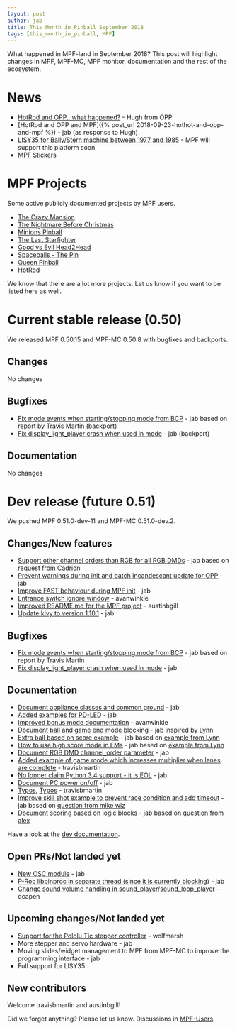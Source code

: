 ```yaml
---
layout: post
author: jab
title: This Month in Pinball September 2018
tags: [this_month_in_pinball, MPF]
---
```

What happened in MPF-land in September 2018?
This post will highlight changes in MPF, MPF-MC, MPF monitor, documentation
and the rest of the ecosystem.

# News

* [HotRod and OPP.. what happened?](https://openpinballproject.wordpress.com/2018/06/27/6-26-2018-hot-rod-and-opp-what-happened/) - Hugh from OPP
* [HotRod and OPP and MPF]({% post_url 2018-09-23-hothot-and-opp-and-mpf %}) - jab (as response to Hugh)
* [LISY35 for Bally/Stern machine between 1977 and 1985](https://pinside.com/pinball/forum/topic/lisy35-help-with-bally-lamp-driver-code-needed) - MPF will support this platform soon
* [MPF Stickers](https://groups.google.com/forum/#!topic/mpf-users/_Hfof-FKqcs)

# MPF Projects 

Some active publicly documented projects by MPF users.
 
* [The Crazy Mansion](https://pinside.com/pinball/forum/topic/the-crazy-mansion-by-the-pinball-amigos)
* [The Nightmare Before Christmas](https://pinside.com/pinball/forum/topic/the-nightmare-before-christmas)
* [Minions Pinball](https://pinside.com/pinball/forum/topic/we-are-building-a-minions-pinball-updates-every-friday)
* [The Last Starfighter](https://pinside.com/pinball/forum/topic/southern-california-homebrew-anyone-interested/)
* [Good vs Evil Head2Head](https://pinside.com/pinball/forum/topic/head2head-custom-pinball-machine-good-vs-evil)
* [Spaceballs - The Pin](https://pinside.com/pinball/forum/topic/spaceballs-the-pin/)
* [Queen Pinball](https://pinside.com/pinball/forum/topic/flash-retheme-project/)
* [HotRod](https://pinside.com/pinball/forum/topic/gottlieb-hot-rod-a-tribute-to-classic-em-pinball)

We know that there are a lot more projects. Let us know if you want to be listed here as well.

# Current stable release (0.50)

We released MPF 0.50.15 and MPF-MC 0.50.8 with bugfixes and backports.

## Changes

No changes

## Bugfixes

* [Fix mode events when starting/stopping mode from BCP](https://github.com/missionpinball/mpf/issues/1215) - jab based on report by Travis Martin (backport)
* [Fix display_light_player crash when used in mode](https://github.com/missionpinball/mpf/pull/1224) - jab (backport)

## Documentation

No changes

# Dev release (future 0.51)

We pushed MPF 0.51.0-dev-11 and MPF-MC 0.51.0-dev.2.

## Changes/New features

* [Support other channel orders than RGB for all RGB DMDs](https://github.com/missionpinball/mpf-mc/issues/345) - jab based on [request from Cadrion](https://groups.google.com/forum/#!topic/mpf-users/1EtJxmAZiow)
* [Prevent warnings during init and batch incandescant update for OPP](https://github.com/missionpinball/mpf/pull/1220) - jab
* [Improve FAST behaviour during MPF init](https://github.com/missionpinball/mpf/pull/1221) - jab
* [Entrance switch ignore window](https://github.com/missionpinball/mpf/pull/1216) - avanwinkle
* [Improved README.md for the MPF project](https://github.com/missionpinball/mpf/pull/1219) - austinbgill
* [Update kivy to version 1.10.1](https://github.com/missionpinball/mpf-mc/pull/346) - jab

## Bugfixes

* [Fix mode events when starting/stopping mode from BCP](https://github.com/missionpinball/mpf/issues/1215) - jab based on report by Travis Martin
* [Fix display_light_player crash when used in mode](https://github.com/missionpinball/mpf/pull/1224) - jab

## Documentation

* [Document appliance classes and common ground](https://github.com/missionpinball/mpf-docs/commit/44c15465db97108d93fad1637c43a3778afdd4aa) - jab
* [Added examples for PD-LED](https://github.com/missionpinball/mpf-docs/commit/a57ddb305abf8b4738e355143be1222d6c763b6b) - jab
* [Improved bonus mode documentation](https://github.com/missionpinball/mpf-docs/pull/173) - avanwinkle
* [Document ball and game end mode blocking](https://github.com/missionpinball/mpf-docs/commit/fd7112356a26413abe27a0e0cb3980f586f3a6c9) - jab inspired by Lynn
* [Extra ball based on score example](https://github.com/missionpinball/mpf-docs/commit/2d8e6b7d073f6904564896ca485b3f3c69951027) - jab based on [example from Lynn](https://groups.google.com/forum/#!topic/mpf-users/cOQKDQIIu-g)
* [How to use high score mode in EMs](https://github.com/missionpinball/mpf-docs/commit/318541ee4349776e5fb4660fcd44b29104f1a842) - jab based on [example from Lynn](https://groups.google.com/forum/#!topic/mpf-users/cOQKDQIIu-g)
* [Document RGB DMD channel_order parameter](https://github.com/missionpinball/mpf-docs/commit/a21bcae7b7be032c918a987fdb32cda8ee2a567e) - jab
* [Added example of game mode which increases multiplier when lanes are complete](https://github.com/missionpinball/mpf-docs/pull/176) - travisbmartin
* [No longer claim Python 3.4 support - it is EOL](https://github.com/missionpinball/mpf-docs/commit/1639e5b62f221b6a525b3ca39da6b68dd2d88752) - jab
* [Document PC power on/off](https://github.com/missionpinball/mpf-docs/commit/8bb7de3ce54153c8e7afbc3fdb992b13bb000409) - jab
* [Typos](https://github.com/missionpinball/mpf-docs/pull/177), [Typos](https://github.com/missionpinball/mpf-docs/pull/178) - travisbmartin 
* [Improve skill shot example to prevent race condition and add timeout](https://github.com/missionpinball/mpf-docs/commit/063dd00c2b9f0db50b099528e3f2d948c7e40f28) - jab based on [question from mike wiz](https://groups.google.com/forum/#!topic/mpf-users/Fxuh95wxmjY) 
* [Document scoring based on logic blocks](https://github.com/missionpinball/mpf-docs/commit/a843d366bed107544aebf2198f80f07a501adb5b) - jab based on [question from alex](https://groups.google.com/forum/#!topic/mpf-users/3mShvjtjfPU)

Have a look at the [dev documentation](http://docs.missionpinball.org/en/dev/).

## Open PRs/Not landed yet

* [New OSC module](https://github.com/missionpinball/mpf/pull/1200) - jab
* [P-Roc libpinproc in separate thread (since it is currently blocking)](https://github.com/missionpinball/mpf/pull/1195) - jab
* [Change sound volume handling in sound_player/sound_loop_player](https://github.com/missionpinball/mpf-mc/pull/333) - qcapen

## Upcoming changes/Not landed yet

* [Support for the Pololu Tic stepper controller](https://github.com/missionpinball/mpf/issues/1217) - wolfmarsh
* More stepper and servo hardware - jab
* Moving slides/widget management to MPF from MPF-MC to improve the programming interface - jab
* Full support for LISY35

## New contributors

Welcome travisbmartin and austinbgill!

Did we forget anything? Please let us know.
Discussions in [MPF-Users](https://groups.google.com/forum/#!forum/mpf-users).
